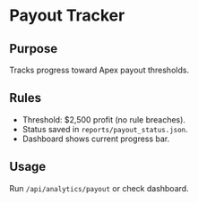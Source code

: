 # Payout Tracker

## Purpose
Tracks progress toward Apex payout thresholds.

## Rules
- Threshold: $2,500 profit (no rule breaches).
- Status saved in `reports/payout_status.json`.
- Dashboard shows current progress bar.

## Usage
Run `/api/analytics/payout` or check dashboard.
